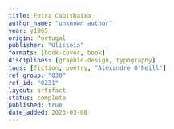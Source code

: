 ```yaml
---
title: Feira Cabisbaixa
author_name: "unknown author"
year: y1965
origin: Portugal
publisher: "Ulisseia"
formats: [book-cover, book]
disciplines: [graphic-design, typography]
tags: [fiction, poetry, "Alexandre O'Neill"]
ref_group: "030"
ref_id: "0231"
layout: artifact
status: complete
published: true
date_added: 2023-03-08
---
```

